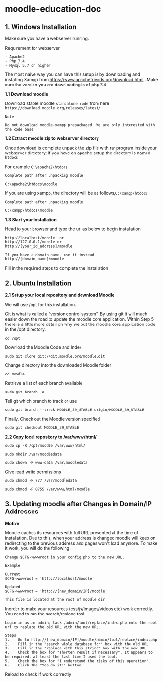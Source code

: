 # moodle-education-doc

## **1. Windows Installation**

Make sure you have a webserver running.

Requirement for webserver

    - Apache2
    - Php 7.4
    - Mysql 5.7 or higher
The most naive way you can have this setup is by downloading and installing Xampp from https://www.apachefriends.org/download.html . Make sure the version you are downloading is of php 7.4

**1.1 Download moodle**

Download stable moodle `standalone code` from here
`https://download.moodle.org/releases/latest/`

    Note

    Do not download moodle-xampp prepackaged. We are only interested with the code base

**1.2 Extract moodle zip to webserver directory**

Once download is complete unpack the zip file with rar program inside your webserver directory:
If you have an apache setup the directory is named `htdocs`

For example `C:\apache2\htdocs`

    Complete path after unpacking moodle

    C:\apache2\htdocs\moodle

If you are using xampp, the directory will be as follows,`C:\xampp\htdocs`

    Complete path after unpacking moodle

    C:\xampp\htdocs\moodle


**1.3 Start your Installation**

Head to your browser and type the url as below to begin installation

    http://localhost/moodle  or 
    http://127.0.0.1/moodle or 
    http://[your_id_address]/moodle

    If you have a domain name, use it instead 
    http://[domain_name]/moodle

Fill in the required steps to complete the installation


## **2. Ubuntu Installation**
   
**2.1 Setup your local repository and download Moodle** 

We will use /opt for this installation.

   Git is what is called a "version control system". By using git it will much easier down the road to update the moodle core application. Within Step 5 there is a little more detail on why we put the moodle core application code in the /opt directory.

`cd /opt`

Download the Moodle Code and Index

`sudo git clone git://git.moodle.org/moodle.git`

Change directory into the downloaded Moodle folder

`cd moodle`

Retrieve a list of each branch available

`sudo git branch -a`

Tell git which branch to track or use

`sudo git branch --track MOODLE_39_STABLE origin/MOODLE_39_STABLE`

Finally, Check out the Moodle version specified

`sudo git checkout MOODLE_39_STABLE`

**2.2  Copy local repository to /var/www/html/**

`sudo cp -R /opt/moodle /var/www/html/`


`sudo mkdir /var/moodledata`

`sudo chown -R www-data /var/moodledata`

Give read write permissions

`sudo chmod -R 777 /var/moodledata`

`sudo chmod -R 0755 /var/www/html/moodle`

## **3. Updating moodle after Changes in Domain/IP Addresses**
**Motive**

Moodle caches its resources with full URL presented at the time of installation. 
Due to this, when your address is changed moodle will keep on redirecting to the previous address and pages won't load anymore.
To make it work, you will do the following

 
    Change $CFG->wwwroot in your config.php to the new URL. 

    Example
    
    Current
    $CFG->wwwroot = 'http://localhost/moodle'

    Updated
    $CFG->wwwroot = 'http://[new_domain/IP]/moodle'
    
    This file is located at the root of moodle dir

Inorder to make your resources (css/js/images/videos etc) work correctly. You need to 
run the search/replace tool.

    Login in as an admin, tack /admin/tool/replace/index.php onto the root url to replace the old URL with the new URL.

    Steps
    1.    Go to http://[new_domain/IP]/moodle/admin/tool/replace/index.php
    2.    Fill in the "search whole database for" box with the old URL
    3.    Fill in the "replace with this string" box with the new URL
    4.    Check the box for "shorten result if necessary". It appears to be required, at least the last time I used the tool.
    5.    Check the box for "I understand the risks of this operation".
    6.    Click the "Yes do it!" button.

Reload to check if work correctly

